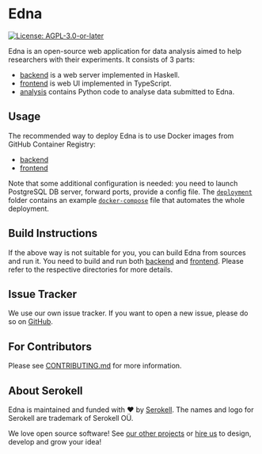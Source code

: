 <!--
   - SPDX-FileCopyrightText: 2021 Serokell <https://serokell.io>
   -
   - SPDX-License-Identifier: AGPL-3.0-or-later
   -->

# Edna


[![License: AGPL-3.0-or-later](https://img.shields.io/badge/License-AGPL%20v3-blue.svg)](https://www.gnu.org/licenses/agpl-3.0)

Edna is an open-source web application for data analysis aimed to help researchers with their experiments.
It consists of 3 parts:
* [backend](/backend/) is a web server implemented in Haskell.
* [frontend](/frontend/) is web UI implemented in TypeScript.
* [analysis](/analysis/) contains Python code to analyse data submitted to Edna.

## Usage

The recommended way to deploy Edna is to use Docker images from GitHub Container Registry:
* [backend](https://github.com/orgs/serokell/packages/container/package/edna-backend)
* [frontend](https://github.com/orgs/serokell/packages/container/package/edna-frontend)

Note that some additional configuration is needed: you need to launch PostgreSQL DB server, forward ports, provide a config file.
The [`deployment`](deployment/) folder contains an example [`docker-compose`](deployment/docker-compose.yml) file that automates the whole deployment.

## Build Instructions

If the above way is not suitable for you, you can build Edna from sources and run it.
You need to build and run both [backend](./backend) and [frontend](./frontend).
Please refer to the respective directories for more details.

## Issue Tracker

We use our own issue tracker.
If you want to open a new issue, please do so on [GitHub](https://github.com/serokell/edna/issues/new/choose).

## For Contributors

Please see [CONTRIBUTING.md](CONTRIBUTING.md) for more information.

## About Serokell

Edna is maintained and funded with ❤️ by [Serokell](https://serokell.io/).
The names and logo for Serokell are trademark of Serokell OÜ.

We love open source software! See [our other projects](https://serokell.io/community?utm_source=github) or [hire us](https://serokell.io/hire-us?utm_source=github) to design, develop and grow your idea!
